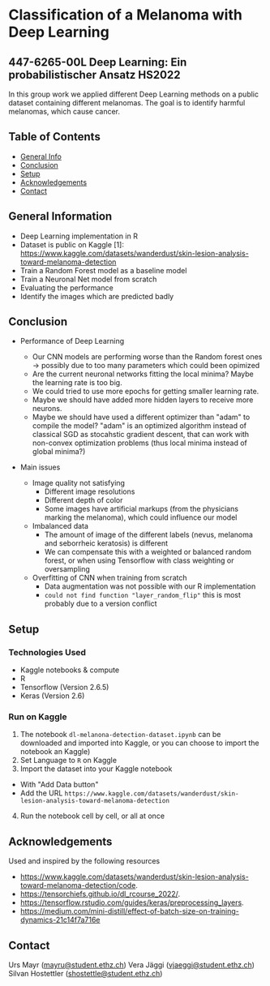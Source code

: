 # Classification of a Melanoma with Deep Learning
## 447-6265-00L Deep Learning: Ein probabilistischer Ansatz HS2022
In this group work we applied different Deep Learning methods on a public dataset containing different melanomas. The goal is to identify harmful melanomas, which cause cancer.

## Table of Contents
* [General Info](#general-information)
* [Conclusion](#conclusion)
* [Setup](#setup)
* [Acknowledgements](#acknowledgements)
* [Contact](#contact)


## General Information
- Deep Learning implementation in R
- Dataset is public on Kaggle [1]: https://www.kaggle.com/datasets/wanderdust/skin-lesion-analysis-toward-melanoma-detection
- Train a Random Forest model as a baseline model
- Train a Neuronal Net model from scratch
- Evaluating the performance
- Identify the images which are predicted badly

## Conclusion
* Performance of Deep Learning
  * Our CNN models are performing worse than the Random forest ones -> possibly due to too many parameters which could been opimized
  * Are the current neuronal networks fitting the local minima? Maybe the learning rate is too big.
  * We could tried to use more epochs for getting smaller learning rate.
  * Maybe we should have added more hidden layers to receive more neurons.
  * Maybe we should have used a different optimizer than "adam" to compile the model? "adam" is an optimized algorithm instead of classical  SGD as stocahstic gradient descent, that can work with non-convex optimization problems (thus local minima instead of global minima?)
  
* Main issues
  * Image quality not satisfying
    * Different image resolutions
    * Different depth of color
    * Some images have artificial markups (from the physicians marking the melanoma), which could influence our model
  * Imbalanced data
    * The amount of image of the different labels (nevus, melanoma and seborrheic keratosis) is different
    * We can compensate this with a weighted or balanced random forest, or when using Tensorflow with class weighting or oversampling
  * Overfitting of CNN when training from scratch
    * Data augmentation was not possible with our R implementation
    * `could not find function "layer_random_flip"` this is most probably due to a version conflict

## Setup
### Technologies Used
- Kaggle notebooks & compute
- R
- Tensorflow (Version 2.6.5)
- Keras (Version 2.6)

### Run on Kaggle
1) The notebook `dl-melanona-detection-dataset.ipynb` can be downloaded and imported into Kaggle, or you can choose to import the notebook an Kaggle)
2) Set Language to `R` on Kaggle
3) Import the dataset into your Kaggle notebook
  * With "Add Data button"
  * Add the URL `https://www.kaggle.com/datasets/wanderdust/skin-lesion-analysis-toward-melanoma-detection`
4) Run the notebook cell by cell, or all at once


## Acknowledgements
Used and inspired by the following resources
* https://www.kaggle.com/datasets/wanderdust/skin-lesion-analysis-toward-melanoma-detection/code. 
* https://tensorchiefs.github.io/dl_rcourse_2022/.
* https://tensorflow.rstudio.com/guides/keras/preprocessing_layers.
* https://medium.com/mini-distill/effect-of-batch-size-on-training-dynamics-21c14f7a716e

## Contact
Urs Mayr (mayru@student.ethz.ch)
Vera Jäggi (vjaeggi@student.ethz.ch)
Silvan Hostettler (shostettle@student.ethz.ch)
